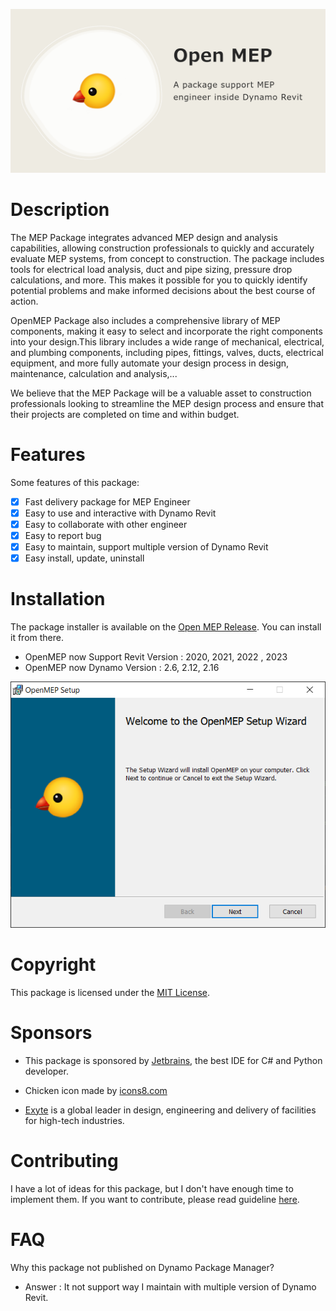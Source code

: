 ![](docs/img/openmep.png)

# Description

The MEP Package integrates advanced MEP design and analysis capabilities, allowing construction professionals to quickly
and accurately evaluate MEP systems, from concept to construction. The package includes tools for electrical load
analysis, duct and pipe sizing, pressure drop calculations, and more. This makes it possible for you to quickly identify
potential problems and make informed decisions about the best course of action.

OpenMEP Package also includes a comprehensive library of MEP components, making it easy to select and incorporate the
right components into your design.This library includes a wide range of mechanical, electrical, and plumbing components,
including pipes, fittings, valves, ducts, electrical equipment, and more fully automate your design process in design,
maintenance, calculation and analysis,...

We believe that the MEP Package will be a valuable asset to construction professionals looking to streamline the MEP
design process and ensure that their projects are completed on time and within budget.

# Features

Some features of this package:

- [x] Fast delivery package for MEP Engineer
- [x] Easy to use and interactive with Dynamo Revit
- [x] Easy to collaborate with other engineer
- [x] Easy to report bug
- [x] Easy to maintain, support multiple version of Dynamo Revit
- [x] Easy install, update, uninstall

# Installation

The package installer is available on the [Open MEP Release](https://github.com/chuongmep/OpenMEP/releases/latest). You
can install it from there.

- OpenMEP now Support Revit Version : 2020, 2021, 2022 , 2023
- OpenMEP now Dynamo Version : 2.6, 2.12, 2.16

![](docs/img/install.png)

# Copyright

This package is licensed under the [MIT License](LICENSE.md).

# Sponsors

- This package is sponsored by [Jetbrains](https://www.jetbrains.com/?from=OpenMEP), the best IDE for C# and Python
  developer.
- Chicken icon made by [icons8.com](https://icons8.com/)

- [Exyte](https://www.exyte.net/en) is a global leader in design, engineering and delivery of facilities for high-tech
  industries.

# Contributing

I have a lot of ideas for this package, but I don't have enough time to implement them. If you want to contribute,
please read guideline [here](CONTRIBUTING.md).

# FAQ

Why this package not published on Dynamo Package Manager?

- Answer : It not support way I maintain with multiple version of Dynamo Revit.




